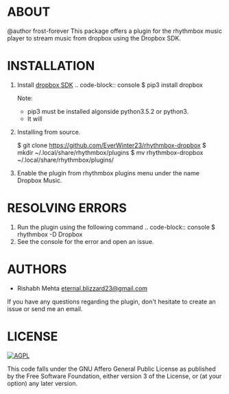 # ABOUT

@author frost-forever
This package offers a plugin for the rhythmbox music player to stream music from dropbox using the Dropbox SDK.

# INSTALLATION

1.  Install [dropbox SDK](https://github.com/dropbox/dropbox-sdk-python)
.. code-block:: console
    $ pip3 install dropbox

    Note:
     * pip3 must be installed algonside python3.5.2 or python3.
     * It will
3. Installing from source.
    
   $ git clone https://github.com/EverWinter23/rhythmbox-dropbox
   $ mkdir ~/.local/share/rhythmbox/plugins
   $ mv rhythmbox-dropbox ~/.local/share/rhythmbox/plugins/
 
2. Enable the plugin from rhythmbox plugins menu under the name Dropbox Music.

# RESOLVING ERRORS
1. Run the plugin using the following command
.. code-block:: console
   $ rhythmbox -D Dropbox
2. See the console for the error and open an issue.

# AUTHORS

*  Rishabh Mehta <eternal.blizzard23@gmail.com>

If you have any questions regarding the plugin, don't hesitate
to create an issue or send me an email.

# LICENSE

[![AGPL](https://img.shields.io/github/license/coala/coala.svg)](https://www.gnu.org/licenses/agpl-3.0.html)

This code falls under the GNU Affero General Public License as
published by the Free Software Foundation, either version 3 of
the License, or (at your option) any later version.
